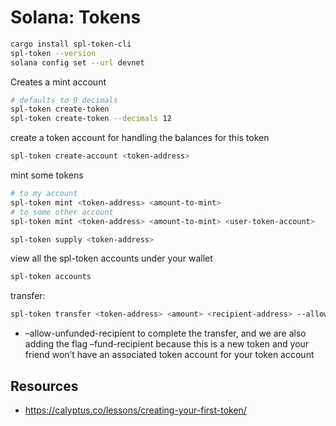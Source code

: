 # Solana: Tokens

```sh
cargo install spl-token-cli
spl-token --version
solana config set --url devnet

```

Creates a mint account

```sh
# defaults to 9 decimals
spl-token create-token
spl-token create-token --decimals 12
```

create a token account for handling the balances for this token

```sh
spl-token create-account <token-address>
```


mint some tokens

```sh
# to my account
spl-token mint <token-address> <amount-to-mint>
# to some other account
spl-token mint <token-address> <amount-to-mint> <user-token-account>
```

```sh
spl-token supply <token-address>
```

view all the spl-token accounts under your wallet

```sh
spl-token accounts
```


transfer:

```sh
spl-token transfer <token-address> <amount> <recipient-address> --allow-unfunded-recipient --fund-recipient
```

- –allow-unfunded-recipient to complete the transfer, and we are also adding the flag –fund-recipient because this is a new token and your friend won’t have an associated token account for your token account

## Resources

- https://calyptus.co/lessons/creating-your-first-token/
